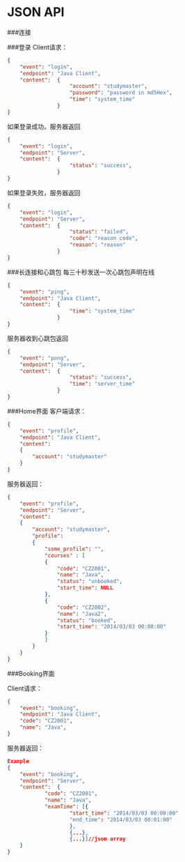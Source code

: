 JSON API
===


###连接

###登录
Client请求：
```JSON
{
	"event": "login",
	"endpoint": "Java Client",
	"content": 	{
					"account": "studymaster",
					"password": "password in md5Hex",
					"time": "system_time"
				}
}
```
如果登录成功，服务器返回
```JSON
{
	"event": "login",
	"endpoint": "Server",
	"content": 	{
					"status": "success",
				}
}
```
如果登录失败，服务器返回
```JSON
{
	"event": "login",
	"endpoint": "Server",
	"content": 	{
					"status": "failed",
					"code": "reason code",
					"reason": "reason"
				}
}
```

###长连接和心跳包
每三十秒发送一次心跳包声明在线
```JSON
{
	"event": "ping",
	"endpoint": "Java Client",
	"content": 	{
					"time": "system_time"
				}
}
```

服务器收到心跳包返回
```JSON
{
	"event": "pong",
	"endpoint": "Server",
	"content": 	{
					"status": "success",
					"time": "server_time"
				}
}
```

###Home界面
客户端请求：
```JSON
{
	"event": "profile",
	"endpoint": "Java Client",
	"content": 
	{
		"account": "studymaster"
	}
}
```

服务器返回：
```JSON
{
	"event": "profile",
	"endpoint": "Server",
	"content": 
	{
		"account": "studymaster",
		"profile": 	
		{
			"some_profile": "",
			"courses" : [
			{
				"code": "CZ2001",
				"name": "Java",
				"status": "unbooked",
				"start_time": NULL
			},
			{
				"code": "CZ2002",
				"name": "Java2",
				"status": "booked",
				"start_time": "2014/03/03 00:00:00"
			}
			]
		}
	}
}
```

###Booking界面

Client请求：

```JSON
{
	"event": "booking",
	"endpoint": "Java Client",
	"code": "CZ2001",
	"name": "Java",
}
```

服务器返回：

```JSON
Example
{
	"event": "booking",
	"endpoint": "Server",
	"content":  {
			"code": "CZ2001",
			"name": "Java",
			"examTime": [{
					"start_time": "2014/03/03 00:00:00"
					"end_time": "2014/03/03 00:01:00"
					}, 
					{...}, 
					{...}]//json array
	}
}

